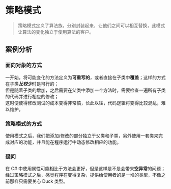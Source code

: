 # 策略模式
> 策略模式定义了算法族，分别封装起来，让他们之间可以相互替换，此模式让算法的变化独立于使用算法的客户。

## 案例分析

### 面向对象的方式
一开始，将可能变化的方法定义为**可重写的**，或者直接在子类中**覆盖**；这样的方式在子类***比较少***时是可行的；  
但是随着子类的增加，之后需要在父类中添加一个方法时，需要检查一遍所有子类的代码并进行相应的修改；  
这时便使得修改测试的成本变得非常搞，长此以往，代码逻辑将变得比较混乱，难以维护。

### 策略模式的方式
使用模式之后，我们把添加/修改的部分独立于父类和子类，另外使用一套类来完成对应的功能，并且能在程序运行中动态修改相应的功能。

### 疑问
在 C# 中使用属性可能相比于方法会更好，但是这样是不是会带来**空异常**的问题；  
经过策略模式之后，感觉程序在变得复杂，提供给使用者的是一堆的类型，不像之前那样只需要关心 Duck 类型。